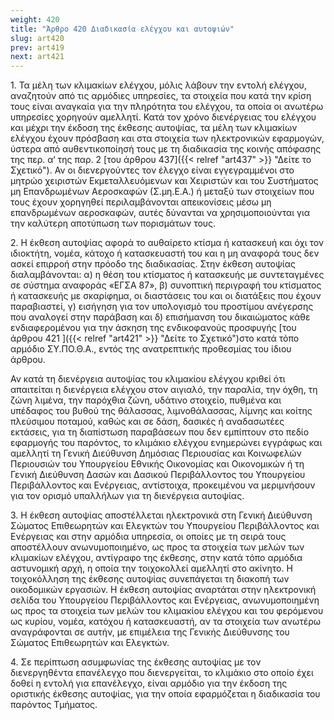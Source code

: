 ```yaml
---
weight: 420
title: "Άρθρο 420 Διαδικασία ελέγχου και αυτοψιών"
slug: art420
prev: art419
next: art421
---
```


1\. Τα μέλη των κλιμακίων ελέγχου, μόλις λάβουν την εντολή ελέγχου, αναζητούν από τις αρμόδιες υπηρεσίες, τα στοιχεία που κατά την κρίση τους είναι αναγκαία για την πληρότητα του ελέγχου, τα οποία οι ανωτέρω υπηρεσίες χορηγούν αμελλητί. Κατά τον χρόνο διενέργειας του ελέγχου και μέχρι την έκδοση της έκθεσης αυτοψίας, τα μέλη των κλιμακίων ελέγχου έχουν πρόσβαση και στα στοιχεία των ηλεκτρονικών εφαρμογών, ύστερα από αυθεντικοποίησή τους με τη διαδικασία της κοινής απόφασης της περ. α‘ της παρ. 2 [του άρθρου 437]({{< relref "art437" >}} "Δείτε το Σχετικό"). Αν οι διενεργούντες τον έλεγχο είναι εγγεγραμμένοι στο μητρώο χειριστών Εκμεταλλευόμενων και Χειριστών και του Συστήματος μη Επανδρωμένων Αεροσκαφών (Σ.μη.Ε.Α.) ή μεταξύ των στοιχείων που τους έχουν χορηγηθεί περιλαμβάνονται απεικονίσεις μέσω μη επανδρωμένων αεροσκαφών, αυτές δύνανται να χρησιμοποιούνται για την καλύτερη αποτύπωση των πορισμάτων τους.

2\. Η έκθεση αυτοψίας αφορά το αυθαίρετο κτίσμα ή κατασκευή και όχι τον ιδιοκτήτη, νομέα, κάτοχο ή κατασκευαστή του και η μη αναφορά τους δεν ασκεί επιρροή στην πρόοδο της διαδικασίας. Στην έκθεση αυτοψίας διαλαμβάνονται: α) η θέση του κτίσματος ή κατασκευής με συντεταγμένες σε σύστημα αναφοράς «ΕΓΣΑ 87», β) συνοπτική περιγραφή του κτίσματος ή κατασκευής με σκαρίφημα, οι διαστάσεις του και οι διατάξεις που έχουν παραβιαστεί, γ) εισήγηση για τον υπολογισμό του προστίμου ανέγερσης που αναλογεί στην παράβαση και δ) επισήμανση του δικαιώματος κάθε ενδιαφερομένου για την άσκηση της ενδικοφανούς προσφυγής [του άρθρου 421 ]({{< relref "art421" >}} "Δείτε το Σχετικό")στο κατά τόπο αρμόδιο ΣΥ.ΠΟ.Θ.Α., εντός της ανατρεπτικής προθεσμίας του ίδιου άρθρου.

Αν κατά τη διενέργεια αυτοψίας του κλιμακίου ελέγχου κριθεί ότι απαιτείται η διενέργεια ελέγχου στον αιγιαλό, την παραλία, την όχθη, τη ζώνη λιμένα, την παρόχθια ζώνη, υδάτινο στοιχείο, πυθμένα και υπέδαφος του βυθού της θάλασσας, λιμνοθάλασσας, λίμνης και κοίτης πλεύσιμου ποταμού, καθώς και σε δάση, δασικές ή αναδασωτέες εκτάσεις, για τη διαπίστωση παραβάσεων που δεν εμπίπτουν στο πεδίο εφαρμογής του παρόντος, το κλιμάκιο ελέγχου ενημερώνει εγγράφως και αμελλητί τη Γενική Διεύθυνση Δημόσιας Περιουσίας και Κοινωφελών Περιουσιών του Υπουργείου Εθνικής Οικονομίας και Οικονομικών ή τη Γενική Διεύθυνση Δασών και Δασικού Περιβάλλοντος του Υπουργείου Περιβάλλοντος και Ενέργειας, αντίστοιχα, προκειμένου να μεριμνήσουν για τον ορισμό υπαλλήλων για τη διενέργεια αυτοψίας.

3\. Η έκθεση αυτοψίας αποστέλλεται ηλεκτρονικά στη Γενική Διεύθυνση Σώματος Επιθεωρητών και Ελεγκτών του Υπουργείου Περιβάλλοντος και Ενέργειας και στην αρμόδια υπηρεσία, οι οποίες με τη σειρά τους αποστέλλουν ανωνυμοποιημένο, ως προς τα στοιχεία των μελών των κλιμακίων ελέγχου, αντίγραφο της έκθεσης, στην κατά τόπο αρμόδια αστυνομική αρχή, η οποία την τοιχοκολλεί αμελλητί στο ακίνητο. Η τοιχοκόλληση της έκθεσης αυτοψίας συνεπάγεται τη διακοπή των οικοδομικών εργασιών. Η έκθεση αυτοψίας αναρτάται στην ηλεκτρονική σελίδα του Υπουργείου Περιβάλλοντος και Ενέργειας, ανωνυμοποιημένη ως προς τα στοιχεία των μελών του κλιμακίου ελέγχου και του φερόμενου ως κυρίου, νομέα, κατόχου ή κατασκευαστή, αν τα στοιχεία των ανωτέρω αναγράφονται σε αυτήν, με επιμέλεια της Γενικής Διεύθυνσης του Σώματος Επιθεωρητών και Ελεγκτών.

4\. Σε περίπτωση ασυμφωνίας της έκθεσης αυτοψίας με τον διενεργηθέντα επανέλεγχο που διενεργείται, το κλιμάκιο στο οποίο έχει δοθεί η εντολή για επανέλεγχο, είναι αρμόδιο για την έκδοση της οριστικής έκθεσης αυτοψίας, για την οποία εφαρμόζεται η διαδικασία του παρόντος Τμήματος.



